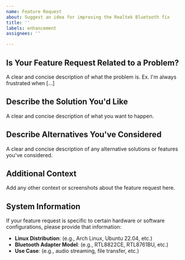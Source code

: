 ```yaml
---
name: Feature Request
about: Suggest an idea for improving the Realtek Bluetooth fix
title: ''
labels: enhancement
assignees: ''

---
```


## Is Your Feature Request Related to a Problem?

A clear and concise description of what the problem is. Ex. I'm always frustrated when [...]

## Describe the Solution You'd Like

A clear and concise description of what you want to happen.

## Describe Alternatives You've Considered

A clear and concise description of any alternative solutions or features you've considered.

## Additional Context

Add any other context or screenshots about the feature request here.

## System Information

If your feature request is specific to certain hardware or software configurations, please provide that information:

- **Linux Distribution**: (e.g., Arch Linux, Ubuntu 22.04, etc.)
- **Bluetooth Adapter Model**: (e.g., RTL8822CE, RTL8761BU, etc.)
- **Use Case**: (e.g., audio streaming, file transfer, etc.)